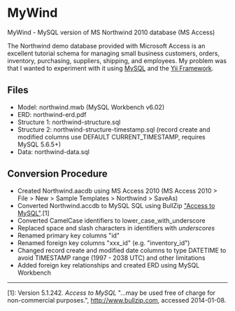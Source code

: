 MyWind
=========

MyWind - MySQL version of MS Northwind 2010 database (MS Access)

The Northwind demo database provided with Microsoft Access is an excellent tutorial schema for managing small business customers, orders, inventory, purchasing, suppliers, shipping, and employees. My problem was that I wanted to experiment with it using [MySQL](http://www.mysql.com) and the [Yii Framework](http://www.yiiframework.com).

Files
-----
* Model: northwind.mwb (MySQL Workbench v6.02)
* ERD: northwind-erd.pdf
* Structure 1: northwind-structure.sql
* Structure 2: northwind-structure-timestamp.sql (record create and modified columns use DEFAULT CURRENT_TIMESTAMP, requires MySQL 5.6.5+)
* Data: northwind-data.sql

Conversion Procedure
--------------------
* Created Northwind.aacdb using MS Access 2010 (MS Access 2010 > File > New > Sample Templates > Northwind > SaveAs)
* Converted Northwind.accdb to MySQL SQL using BullZip ["Access to MySQL"](http://www.bullzip.com).[1]
* Converted CamelCase identifiers to lower_case_with_underscore
* Replaced space and slash characters in identifiers with _underscores_
* Renamed primary key columns "id"
* Renamed foreign key columns "xxx_id" (e.g. "inventory_id")
* Changed record create and modified date columns to type DATETIME to avoid TIMESTAMP range (1997 - 2038 UTC) and other limitations
* Added foreign key relationships and created ERD using MySQL Workbench

----
 [1]: Version 5.1.242. *Access to MySQL* "...may be used free of charge for non-commercial purposes.", http://www.bullzip.com, accessed 2014-01-08.
